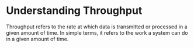 # Understanding Throughput

Throughput refers to the rate at which data is transmitted or processed in a given amount of time. In simple terms, it refers to the work a system can do in a given amount of time.
